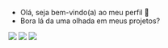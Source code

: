 - Olá, seja bem-vindo(a) ao meu perfil 👋 
- Bora lá da uma olhada em meus projetos?  

 <div> 
  <a href="https://www.instagram.com/luhrodrigues45/" target="_blank"><img src="https://img.shields.io/badge/-Instagram-%23E4405F?style=for-the-badge&logo=instagram&logoColor=white" target="_blank"></a>
 <a href="https://discord.gg/AQYymjQABs" target="_blank"><img src="https://img.shields.io/badge/Discord-7289DA?style=for-the-badge&logo=discord&logoColor=white" target="_blank"></a> 
 <a href = "https://t.me/Luhrodrigues45"><img src="https://img.shields.io/badge/Telegram-2CA5E0?style=for-the-badge&logo=telegram&logoColor=white target="_blank"></a>
</div>
